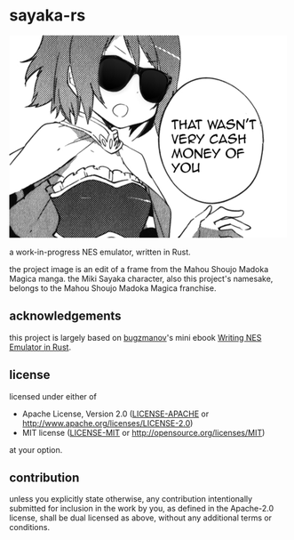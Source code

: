 # sayaka-rs

![Miki Sayaka - that's not very cash money of you](sayaka.png)

a work-in-progress NES emulator, written in Rust.

the project image is an edit of a frame from the Mahou Shoujo Madoka Magica
manga.
the Miki Sayaka character, also this project's namesake, belongs to the
Mahou Shoujo Madoka Magica franchise.

## acknowledgements

this project is largely based on [bugzmanov](https://github.com/bugzmanov/)'s
mini ebook [Writing NES Emulator in Rust](https://bugzmanov.github.io/nes_ebook/).

## license

licensed under either of

 * Apache License, Version 2.0
   ([LICENSE-APACHE](LICENSE-APACHE) or http://www.apache.org/licenses/LICENSE-2.0)
 * MIT license
   ([LICENSE-MIT](LICENSE-MIT) or http://opensource.org/licenses/MIT)

at your option.

## contribution

unless you explicitly state otherwise, any contribution intentionally submitted
for inclusion in the work by you, as defined in the Apache-2.0 license, shall be
dual licensed as above, without any additional terms or conditions.
